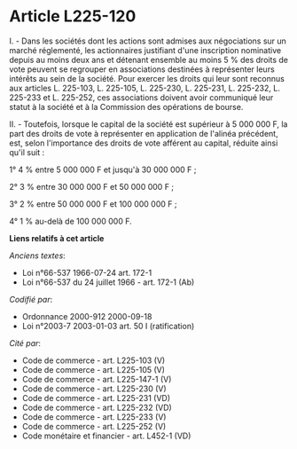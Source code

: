 # Article L225-120

I. - Dans les sociétés dont les actions sont admises aux négociations sur un marché réglementé, les actionnaires justifiant
d'une inscription nominative depuis au moins deux ans et détenant ensemble au moins 5 % des droits de vote peuvent se
regrouper en associations destinées à représenter leurs intérêts au sein de la société. Pour exercer les droits qui leur sont
reconnus aux articles L. 225-103, L. 225-105, L. 225-230, L. 225-231, L. 225-232, L. 225-233 et L. 225-252, ces associations
doivent avoir communiqué leur statut à la société et à la Commission des opérations de bourse.

II. - Toutefois, lorsque le capital de la société est supérieur à 5 000 000 F, la part des droits de vote à représenter en
application de l'alinéa précédent, est, selon l'importance des droits de vote afférent au capital, réduite ainsi qu'il suit :

1° 4 % entre 5 000 000 F et jusqu'à 30 000 000 F ;

2° 3 % entre 30 000 000 F et 50 000 000 F ;

3° 2 % entre 50 000 000 F et 100 000 000 F ;

4° 1 % au-delà de 100 000 000 F.

**Liens relatifs à cet article**

_Anciens textes_:

  - Loi n°66-537 1966-07-24 art. 172-1
  - Loi n°66-537 du 24 juillet 1966 - art. 172-1 (Ab)

_Codifié par_:

  - Ordonnance 2000-912 2000-09-18
  - Loi n°2003-7 2003-01-03 art. 50 I (ratification)

_Cité par_:

  - Code de commerce - art. L225-103 (V)
  - Code de commerce - art. L225-105 (V)
  - Code de commerce - art. L225-147-1 (V)
  - Code de commerce - art. L225-230 (V)
  - Code de commerce - art. L225-231 (VD)
  - Code de commerce - art. L225-232 (VD)
  - Code de commerce - art. L225-233 (V)
  - Code de commerce - art. L225-252 (V)
  - Code monétaire et financier - art. L452-1 (VD)
